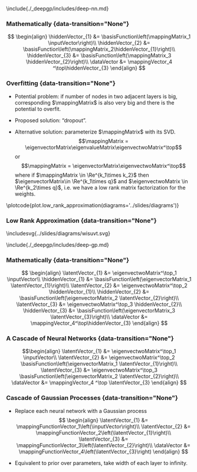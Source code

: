 \include{./_deepgp/includes/deep-nn.md}

### Mathematically {data-transition="None"}

$$
\begin{align}
    \hiddenVector_{1} &= \basisFunction\left(\mappingMatrix_1 \inputVector\right)\\
    \hiddenVector_{2} &=  \basisFunction\left(\mappingMatrix_2\hiddenVector_{1}\right)\\
    \hiddenVector_{3} &= \basisFunction\left(\mappingMatrix_3 \hiddenVector_{2}\right)\\
    \dataVector &= \mappingVector_4 ^\top\hiddenVector_{3}
\end{align}
$$

### Overfitting {data-transition="None"}

-   Potential problem: if number of nodes in two adjacent layers is big,
    corresponding $\mappingMatrix$ is also very big and there is the
    potential to overfit.

-   Proposed solution: “dropout”.

-   Alternative solution: parameterize $\mappingMatrix$ with its SVD.
    $$\mappingMatrix = \eigenvectorMatrix\eigenvalueMatrix\eigenvectwoMatrix^\top$$
    or $$\mappingMatrix = \eigenvectorMatrix\eigenvectwoMatrix^\top$$
    where if $\mappingMatrix \in \Re^{k_1\times k_2}$ then
    $\eigenvectorMatrix\in \Re^{k_1\times q}$ and
    $\eigenvectwoMatrix \in \Re^{k_2\times q}$, i.e. we have a low rank
    matrix factorization for the weights.

\plotcode{plot.low_rank_approximation(diagrams='../slides/diagrams')}

### Low Rank Approximation {data-transition="None"}

\includesvg{../slides/diagrams/wisuvt.svg}

\include{./_deepgp/includes/deep-gp.md}

### Mathematically {data-transition="None"}

$$
\begin{align}
    \latentVector_{1} &= \eigenvectwoMatrix^\top_1 \inputVector\\
    \hiddenVector_{1} &= \basisFunction\left(\eigenvectorMatrix_1 \latentVector_{1}\right)\\
    \latentVector_{2} &= \eigenvectwoMatrix^\top_2 \hiddenVector_{1}\\
    \hiddenVector_{2} &= \basisFunction\left(\eigenvectorMatrix_2 \latentVector_{2}\right)\\
    \latentVector_{3} &= \eigenvectwoMatrix^\top_3 \hiddenVector_{2}\\
    \hiddenVector_{3} &= \basisFunction\left(\eigenvectorMatrix_3 \latentVector_{3}\right)\\
    \dataVector &= \mappingVector_4^\top\hiddenVector_{3}
\end{align}
$$

### A Cascade of Neural Networks {data-transition="None"}

$$\begin{align}
    \latentVector_{1} &= \eigenvectwoMatrix^\top_1 \inputVector\\
    \latentVector_{2} &= \eigenvectwoMatrix^\top_2 \basisFunction\left(\eigenvectorMatrix_1 \latentVector_{1}\right)\\
    \latentVector_{3} &= \eigenvectwoMatrix^\top_3 \basisFunction\left(\eigenvectorMatrix_2 \latentVector_{2}\right)\\
    \dataVector &= \mappingVector_4 ^\top \latentVector_{3}
\end{align}
$$

### Cascade of Gaussian Processes {data-transition="None"}

* Replace each neural network with a Gaussian process
$$
\begin{align}
    \latentVector_{1} &= \mappingFunctionVector_1\left(\inputVector\right)\\
    \latentVector_{2} &= \mappingFunctionVector_2\left(\latentVector_{1}\right)\\
    \latentVector_{3} &= \mappingFunctionVector_3\left(\latentVector_{2}\right)\\
    \dataVector &= \mappingFunctionVector_4\left(\latentVector_{3}\right)
\end{align}
$$

* Equivalent to prior over parameters, take width of each layer to infinity.




